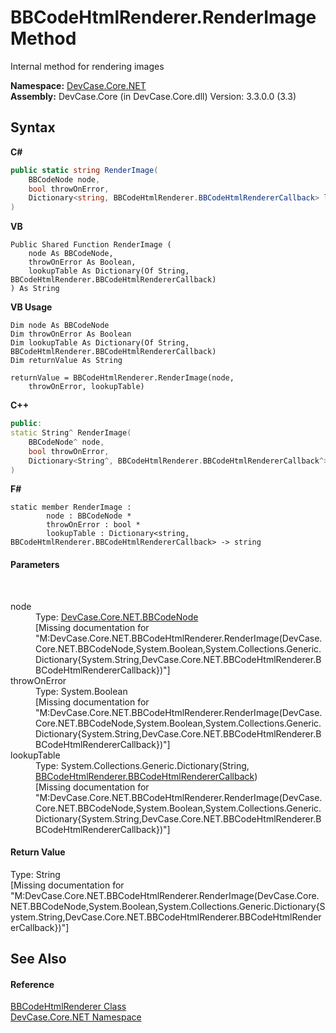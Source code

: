# BBCodeHtmlRenderer.RenderImage Method 
 

Internal method for rendering images

**Namespace:**&nbsp;<a href="N_DevCase_Core_NET">DevCase.Core.NET</a><br />**Assembly:**&nbsp;DevCase.Core (in DevCase.Core.dll) Version: 3.3.0.0 (3.3)

## Syntax

**C#**<br />
``` C#
public static string RenderImage(
	BBCodeNode node,
	bool throwOnError,
	Dictionary<string, BBCodeHtmlRenderer.BBCodeHtmlRendererCallback> lookupTable
)
```

**VB**<br />
``` VB
Public Shared Function RenderImage ( 
	node As BBCodeNode,
	throwOnError As Boolean,
	lookupTable As Dictionary(Of String, BBCodeHtmlRenderer.BBCodeHtmlRendererCallback)
) As String
```

**VB Usage**<br />
``` VB Usage
Dim node As BBCodeNode
Dim throwOnError As Boolean
Dim lookupTable As Dictionary(Of String, BBCodeHtmlRenderer.BBCodeHtmlRendererCallback)
Dim returnValue As String

returnValue = BBCodeHtmlRenderer.RenderImage(node, 
	throwOnError, lookupTable)
```

**C++**<br />
``` C++
public:
static String^ RenderImage(
	BBCodeNode^ node, 
	bool throwOnError, 
	Dictionary<String^, BBCodeHtmlRenderer.BBCodeHtmlRendererCallback^>^ lookupTable
)
```

**F#**<br />
``` F#
static member RenderImage : 
        node : BBCodeNode * 
        throwOnError : bool * 
        lookupTable : Dictionary<string, BBCodeHtmlRenderer.BBCodeHtmlRendererCallback> -> string 

```


#### Parameters
&nbsp;<dl><dt>node</dt><dd>Type: <a href="T_DevCase_Core_NET_BBCodeNode">DevCase.Core.NET.BBCodeNode</a><br />\[Missing <param name="node"/> documentation for "M:DevCase.Core.NET.BBCodeHtmlRenderer.RenderImage(DevCase.Core.NET.BBCodeNode,System.Boolean,System.Collections.Generic.Dictionary{System.String,DevCase.Core.NET.BBCodeHtmlRenderer.BBCodeHtmlRendererCallback})"\]</dd><dt>throwOnError</dt><dd>Type: System.Boolean<br />\[Missing <param name="throwOnError"/> documentation for "M:DevCase.Core.NET.BBCodeHtmlRenderer.RenderImage(DevCase.Core.NET.BBCodeNode,System.Boolean,System.Collections.Generic.Dictionary{System.String,DevCase.Core.NET.BBCodeHtmlRenderer.BBCodeHtmlRendererCallback})"\]</dd><dt>lookupTable</dt><dd>Type: System.Collections.Generic.Dictionary(String, <a href="T_DevCase_Core_NET_BBCodeHtmlRenderer_BBCodeHtmlRendererCallback">BBCodeHtmlRenderer.BBCodeHtmlRendererCallback</a>)<br />\[Missing <param name="lookupTable"/> documentation for "M:DevCase.Core.NET.BBCodeHtmlRenderer.RenderImage(DevCase.Core.NET.BBCodeNode,System.Boolean,System.Collections.Generic.Dictionary{System.String,DevCase.Core.NET.BBCodeHtmlRenderer.BBCodeHtmlRendererCallback})"\]</dd></dl>

#### Return Value
Type: String<br />\[Missing <returns> documentation for "M:DevCase.Core.NET.BBCodeHtmlRenderer.RenderImage(DevCase.Core.NET.BBCodeNode,System.Boolean,System.Collections.Generic.Dictionary{System.String,DevCase.Core.NET.BBCodeHtmlRenderer.BBCodeHtmlRendererCallback})"\]

## See Also


#### Reference
<a href="T_DevCase_Core_NET_BBCodeHtmlRenderer">BBCodeHtmlRenderer Class</a><br /><a href="N_DevCase_Core_NET">DevCase.Core.NET Namespace</a><br />